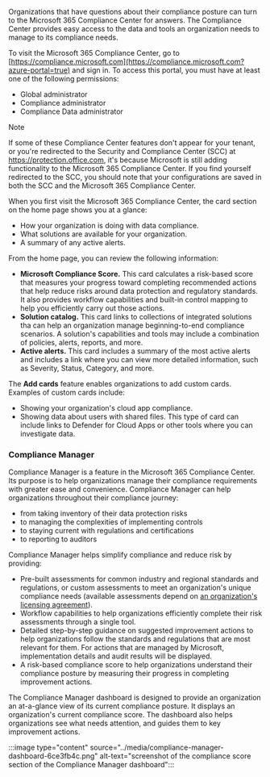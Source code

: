 Organizations that have questions about their compliance posture can turn to the Microsoft 365 Compliance Center for answers. The Compliance Center provides easy access to the data and tools an organization needs to manage to its compliance needs.

To visit the Microsoft 365 Compliance Center, go to [https://compliance.microsoft.com](https://compliance.microsoft.com?azure-portal=true) and sign in. To access this portal, you must have at least one of the following permissions:

 -  Global administrator
 -  Compliance administrator
 -  Compliance Data administrator

> [!NOTE]
> If some of these Compliance Center features don't appear for your tenant, or you're redirected to the Security and Compliance Center (SCC) at https://protection.office.com, it's because Microsoft is still adding functionality to the Microsoft 365 Compliance Center. If you find yourself redirected to the SCC, you should note that your configurations are saved in both the SCC and the Microsoft 365 Compliance Center.

When you first visit the Microsoft 365 Compliance Center, the card section on the home page shows you at a glance:

 -  How your organization is doing with data compliance.
 -  What solutions are available for your organization.
 -  A summary of any active alerts.

From the home page, you can review the following information:

 -  **Microsoft Compliance Score.** This card calculates a risk-based score that measures your progress toward completing recommended actions that help reduce risks around data protection and regulatory standards. It also provides workflow capabilities and built-in control mapping to help you efficiently carry out those actions.
 -  **Solution catalog.** This card links to collections of integrated solutions tha can help an organization manage beginning-to-end compliance scenarios. A solution's capabilities and tools may include a combination of policies, alerts, reports, and more.
 -  **Active alerts.** This card includes a summary of the most active alerts and includes a link where you can view more detailed information, such as Severity, Status, Category, and more.

The **Add cards** feature enables organizations to add custom cards. Examples of custom cards include:

 -  Showing your organization's cloud app compliance.
 -  Showing data about users with shared files. This type of card can include links to Defender for Cloud Apps or other tools where you can investigate data.

### Compliance Manager

Compliance Manager is a feature in the Microsoft 365 Compliance Center. Its purpose is to help organizations manage their compliance requirements with greater ease and convenience. Compliance Manager can help organizations throughout their compliance journey:

 -  from taking inventory of their data protection risks
 -  to managing the complexities of implementing controls
 -  to staying current with regulations and certifications
 -  to reporting to auditors

Compliance Manager helps simplify compliance and reduce risk by providing:

 -  Pre-built assessments for common industry and regional standards and regulations, or custom assessments to meet an organization's unique compliance needs (available assessments depend on [an organization's licensing agreement](/office365/servicedescriptions/microsoft-365-service-descriptions/microsoft-365-tenantlevel-services-licensing-guidance/microsoft-365-security-compliance-licensing-guidance)).
 -  Workflow capabilities to help organizations efficiently complete their risk assessments through a single tool.
 -  Detailed step-by-step guidance on suggested improvement actions to help organizations follow the standards and regulations that are most relevant for them. For actions that are managed by Microsoft, implementation details and audit results will be displayed.
 -  A risk-based compliance score to help organizations understand their compliance posture by measuring their progress in completing improvement actions.

The Compliance Manager dashboard is designed to provide an organization an at-a-glance view of its current compliance posture. It displays an organization's current compliance score. The dashboard also helps organizations see what needs attention, and guides them to key improvement actions.

:::image type="content" source="../media/compliance-manager-dashboard-6ce3fb4c.png" alt-text="screenshot of the compliance score section of the Compliance Manager dashboard":::
